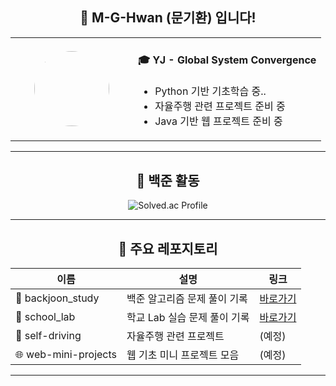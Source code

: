 <div align="center">

## 👋 M-G-Hwan (문기환) 입니다!

<table>
  <tr>
    <td align="center" width="180">
      <sub><img src="https://github.com/M-G-Hwan.png" width="120" style="border-radius:50%"></sub>
    </td>
    <td align="left">
      <h4>🎓 YJ - Global System Convergence</h4>
      <ul>
        <li>Python 기반 기초학습 중..</li>
        <li>자율주행 관련 프로젝트 준비 중</li>
        <li>Java 기반 웹 프로젝트 준비 중</li>
      </ul>
    </td>
  </tr>
</table>

---

## 🧠 백준 활동

![Solved.ac Profile](http://mazassumnida.wtf/api/v2/generate_badge?boj=jack2078)

---

## 📂 주요 레포지토리

| 이름 | 설명 | 링크 |
|------|------|------|
| 🧮 backjoon_study | 백준 알고리즘 문제 풀이 기록 | [바로가기](https://github.com/M-G-Hwan/backjoon_study) |
| 🧮 school_lab | 학교 Lab 실습 문제 풀이 기록 | [바로가기](https://github.com/M-G-Hwan/school_lab) |
| 🚗 self-driving | 자율주행 관련 프로젝트 | (예정) |
| 🌐 web-mini-projects | 웹 기초 미니 프로젝트 모음 | (예정) |

---

</div>
